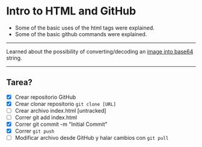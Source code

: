 # Intro to HTML and GitHub

* Some of the basic uses of the html tags were explained.
* Some of the basic github commands were explained.
 
 ---
 Learned about the possibility of converting/decoding an [image into base64](https://base64.guru/converter/encode/image) string.

 ---

## Tarea?

- [x] Crear repositorio GitHub
- [x] Crear clonar repositorio `git clone [URL]`
- [ ] Crear archivo index.html [untracked]
- [ ] Correr git add index.html
- [x] Correr git commit -m "Initial Commit"
- [x] Correr `git push`
- [ ] Modificar archivo desde GitHub y halar cambios con `git pull`
